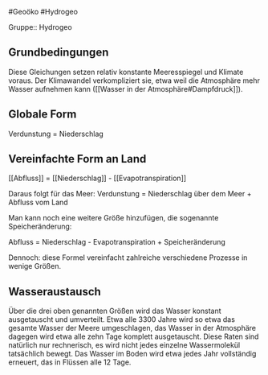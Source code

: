 #Geoöko #Hydrogeo 

Gruppe:: Hydrogeo

## Grundbedingungen

Diese Gleichungen setzen relativ konstante Meeresspiegel und Klimate voraus. Der Klimawandel verkompliziert sie, etwa weil die Atmosphäre mehr Wasser aufnehmen kann ([[Wasser in der Atmosphäre#Dampfdruck]]).

## Globale Form

Verdunstung = Niederschlag

## Vereinfachte Form an Land

[[Abfluss]] = [[Niederschlag]] - [[Evapotranspiration]]

Daraus folgt für das Meer: Verdunstung = Niederschlag über dem Meer + Abfluss vom Land

Man kann noch eine weitere Größe hinzufügen, die sogenannte Speicheränderung:

Abfluss = Niederschlag - Evapotranspiration + Speicheränderung

Dennoch: diese Formel vereinfacht zahlreiche verschiedene Prozesse in wenige Größen.

## Wasseraustausch

Über die drei oben genannten Größen wird das Wasser konstant ausgetauscht und umverteilt. Etwa alle 3300 Jahre wird so etwa das gesamte Wasser der Meere umgeschlagen, das Wasser in der Atmosphäre dagegen wird etwa alle zehn Tage komplett ausgetauscht. Diese Raten sind natürlich nur rechnerisch, es wird nicht jedes einzelne Wassermolekül tatsächlich bewegt. Das Wasser im Boden wird etwa jedes Jahr vollständig erneuert, das in Flüssen alle 12 Tage. 